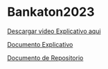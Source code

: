 # Bankaton2023

[Descargar video Explicativo aqui](https://github.com/faustinoaq/Bankaton2023/blob/main/VideoExplicativo.mp4)

[Documento Explicativo](https://github.com/faustinoaq/Bankaton2023/blob/main/BankatonExplicacion.pdf)

[Documento de Repositorio](https://github.com/faustinoaq/Bankaton2023/blob/main/BankatonRepositorio.pdf)

